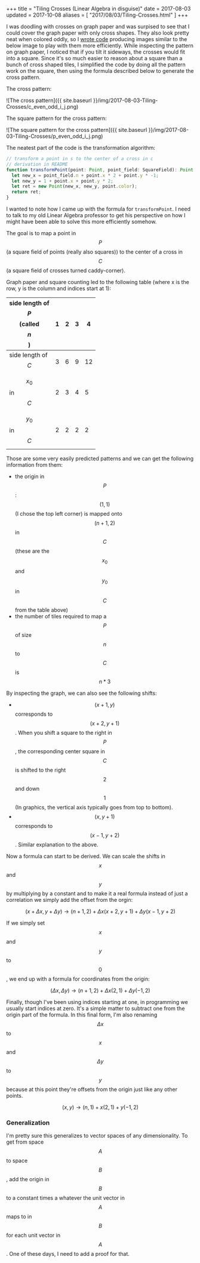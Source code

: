 +++
title = "Tiling Crosses (Linear Algebra in disguise)"
date = 2017-08-03
updated = 2017-10-08
aliases = [ "2017/08/03/Tiling-Crosses.html" ]
+++

I was doodling with crosses on graph paper and was surpised to see that I could
cover the graph paper with only cross shapes. They also look pretty neat when
colored oddly, so I [wrote code](https://github.com/bbkane/cross_tile)
producing images similar to the below image to play with them more efficiently.
While inspecting the pattern on graph paper, I noticed that if you tilt it
sideways, the crosses would fit into a square. Since it's so much easier to
reason about a square than a bunch of cross shaped tiles, I simplified the code
by doing all the pattern work on the square, then using the formula described
below to generate the cross pattern.

The cross pattern:

![The cross pattern]({{ site.baseurl }}/img/2017-08-03-Tiling-Crosses/c_even_odd_i_j.png)

The square pattern for the cross pattern:

![The square pattern for the cross pattern]({{ site.baseurl }}/img/2017-08-03-Tiling-Crosses/p_even_odd_i_j.png)

The neatest part of the code is the transformation algorithm:

```javascript
// transform a point in s to the center of a cross in c
// derivation in README
function transformPoint(point: Point, point_field: SquareField): Point {
  let new_x = point_field.n + point.x * 2 + point.y * -1;
  let new_y = 1 + point.x + point.y * 2;
  let ret = new Point(new_x, new_y, point.color);
  return ret;
}
```

I wanted to note how I came up with the formula for `transformPoint`. I need to
talk to my old Linear Algebra professor to get his perspective on how I might
have been able to solve this more efficiently somehow.

The goal is to map a point in $$P$$ (a square field of points (really also squares))
to the center of a cross in $$C$$ (a square field of crosses turned caddy-corner).

Graph paper and square counting led to the following table (where x is the row,
y is the column and indices start at 1):


| side length of $$P$$ (called $$n$$) | 1 | 2 | 3 | 4  |
|--------------------|---|---|---|----|
| side length of $$C$$ | 3 | 6 | 9 | 12 |
| $$x_0$$ in $$C$$         | 2 | 3 | 4 | 5  |
| $$y_0$$ in $$C$$         | 2 | 2 | 2 | 2  |


Those are some very easily predicted patterns and we can get the following information from them:

- the origin in $$P$$ : $$(1, 1)$$ (I chose the top left corner) is mapped onto
  $$(n + 1, 2)$$ in $$C$$ (these are the $$x_0$$ and $$y_0$$ in $$C$$ from the
  table above)
- the number of tiles required to map a $$P$$ of size $$n$$ to $$C$$ is $$n * 3$$

By inspecting the graph, we can also see the following shifts:

- $$(x + 1, y)$$ corresponds to $$(x + 2, y + 1)$$. When you shift a square to
  the right in $$P$$, the corresponding center square in $$C$$ is shifted to
  the right $$2$$ and down $$1$$ (In graphics, the vertical axis typically goes
  from top to bottom).
- $$(x, y + 1)$$ corresponds to $$(x - 1, y + 2)$$. Similar explanation to the
  above.

Now a formula can start to be derived. We can scale the shifts in $$x$$ and
$$y$$ by multiplying by a constant and to make it a real formula instead of
just a correlation we simply add the offset from the orgin:

$$(x + \Delta x, y + \Delta y) \rightarrow (n + 1, 2) + \Delta x(x + 2, y + 1) + \Delta y(x -1, y + 2)$$

If we simply set $$x$$ and $$y$$ to $$0$$, we end up with a formula for coordinates from the origin:

$$(\Delta x, \Delta y) \rightarrow (n + 1, 2) + \Delta x(2, 1) + \Delta y(-1, 2)$$

Finally, though I've been using indices starting at one, in programming we
usually start indices at zero. It's a simple matter to subtract one from the
origin part of the formula. In this final form, I'm also renaming $$\Delta x$$
to $$x$$ and $$\Delta y$$ to $$y$$ because at this point they're offsets from
the origin just like any other points.


$$(x, y) \rightarrow (n, 1) + x(2, 1) + y(-1, 2)$$


### Generalization

I'm pretty sure this generalizes to vector spaces of any dimensionality. To get
from space $$A$$ to space $$B$$, add the origin in $$B$$ to a constant times a
whatever the unit vector in $$A$$ maps to in $$B$$ for each unit vector in
$$A$$. One of these days, I need to add a proof for that.
